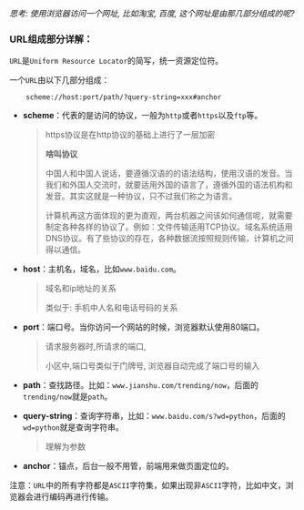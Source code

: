 *思考: 使用浏览器访问一个网址, 比如淘宝, 百度, 这个网址是由那几部分组成的呢?*

### URL组成部分详解：

`URL`是`Uniform Resource Locator`的简写，统一资源定位符。

一个`URL`由以下几部分组成：

```
    scheme://host:port/path/?query-string=xxx#anchor
```

- **scheme**：代表的是访问的协议，一般为`http`或者`https`以及`ftp`等。

  > https协议是在http协议的基础上进行了一层加密
  >
  > **啥叫协议**
  >
  > 中国人和中国人说话，要遵循汉语的的语法结构，使用汉语的发音。当我们和外国人交流时，就要适用外国的语言了，遵循外国的语法机构和发音。其实这就是一种协议，只不过我们称之为语言。
  >
  > 计算机再这方面体现的更为直观，两台机器之间该如何通信呢，就需要制定各种各样的协议了。例如：文件传输适用TCP协议。域名系统适用DNS协议。有了些协议的存在，各种数据流按照规则传输，计算机之间得以通信。

- **host**：主机名，域名，比如`www.baidu.com`。

  > 域名和ip地址的关系
  >
  > 类似于: 手机中人名和电话号码的关系

- **port**：端口号。当你访问一个网站的时候，浏览器默认使用80端口。

  > 请求服务器时,所请求的端口,
  >
  > 小区中,端口号类似于门牌号, 浏览器自动完成了端口号的输入

- **path**：查找路径。比如：`www.jianshu.com/trending/now`，后面的`trending/now`就是`path`。

- **query-string**：查询字符串，比如：`www.baidu.com/s?wd=python`，后面的`wd=python`就是查询字符串。

  > 理解为参数

- **anchor**：锚点，后台一般不用管，前端用来做页面定位的。

注意：`URL`中的所有字符都是`ASCII`字符集，如果出现非`ASCII`字符，比如中文，浏览器会进行编码再进行传输。